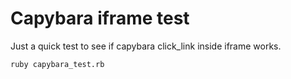 # Capybara iframe test

Just a quick test to see if capybara click_link inside iframe works.

```
ruby capybara_test.rb
```
